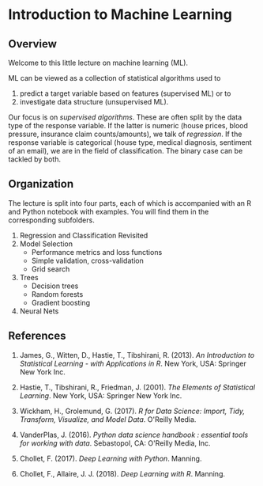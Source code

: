 # Introduction to Machine Learning

## Overview

Welcome to this little lecture on machine learning (ML). 

ML can be viewed as a collection of statistical algorithms used to

1. predict a target variable based on features (supervised ML) or to
2. investigate data structure (unsupervised ML).

Our focus is on *supervised algorithms*. These are often split by the data type of the response variable. If the latter is numeric (house prices, blood pressure, insurance claim counts/amounts), we talk of *regression*. If the response variable is categorical (house type, medical diagnosis, sentiment of an email), we are in the field of classification. The binary case can be tackled by both.

## Organization

The lecture is split into four parts, each of which is accompanied with an R and Python notebook with examples. You will find them in the corresponding subfolders.

1. Regression and Classification Revisited 
2. Model Selection
    - Performance metrics and loss functions
    - Simple validation, cross-validation
    - Grid search
3. Trees
    - Decision trees
    - Random forests
    - Gradient boosting
4. Neural Nets

## References

1. James, G., Witten, D., Hastie, T., Tibshirani, R. (2013). *An Introduction to Statistical Learning - with Applications in R*. New York, USA: Springer New York Inc.

2. Hastie, T., Tibshirani, R., Friedman, J. (2001). *The Elements of Statistical Learning*. New York, USA: Springer New York Inc.

3. Wickham, H., Grolemund, G. (2017). *R for Data Science: Import, Tidy, Transform, Visualize, and Model Data*. O'Reilly Media. 

4. VanderPlas, J. (2016). *Python data science handbook : essential tools for working with data*. Sebastopol, CA: O'Reilly Media, Inc.

5. Chollet, F. (2017). *Deep Learning with Python*. Manning.

6. Chollet, F., Allaire, J. J. (2018). *Deep Learning with R*. Manning.



